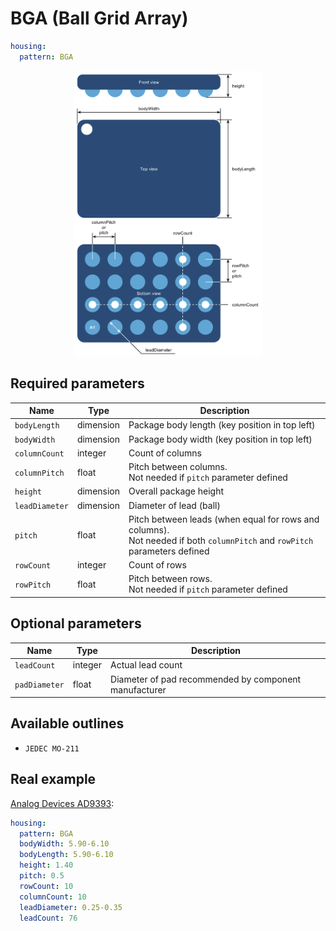 BGA (Ball Grid Array)
=====================

```yaml
housing:
  pattern: BGA
```

<center><img src="/img/patterns/bga.svg" width="60%" alt="BGA Package"></center>

Required parameters
-------------------

| Name | Type | Description |
|------|------|-------------|
| `bodyLength` | dimension | Package body length (key position in top left) |
| `bodyWidth` | dimension | Package body width (key position in top left) |
| `columnCount` | integer | Count of columns |
| `columnPitch` | float | Pitch between columns.<br/>Not needed if `pitch` parameter defined |
| `height` | dimension | Overall package height |
| `leadDiameter` | dimension | Diameter of lead (ball) |
| `pitch` | float | Pitch between leads (when equal for rows and columns).<br/>Not needed if both `columnPitch` and `rowPitch` parameters defined |
| `rowCount` | integer | Count of rows |
| `rowPitch` | float | Pitch between rows.<br/>Not needed if `pitch` parameter defined |

Optional parameters
-------------------

| Name | Type | Description |
|------|------|-------------|
| `leadCount` | integer | Actual lead count |
| `padDiameter` | float | Diameter of pad recommended by component manufacturer |

Available outlines
------------------

- `JEDEC MO-211`

Real example
------------

[Analog Devices AD9393](https://github.com/qeda/library/blob/master/analog/ad9393.yaml):

```yaml
housing:
  pattern: BGA
  bodyWidth: 5.90-6.10
  bodyLength: 5.90-6.10
  height: 1.40
  pitch: 0.5
  rowCount: 10
  columnCount: 10
  leadDiameter: 0.25-0.35
  leadCount: 76
```

